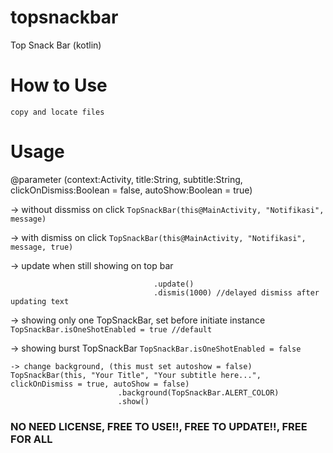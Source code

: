 # topsnackbar
Top Snack Bar (kotlin)


# How to Use
 ``` copy and locate files ```
 
# Usage
@parameter (context:Activity, title:String, subtitle:String, clickOnDismiss:Boolean = false, autoShow:Boolean = true)

-> without dissmiss on click
``` TopSnackBar(this@MainActivity, "Notifikasi", message) ```

-> with dismiss on click
``` TopSnackBar(this@MainActivity, "Notifikasi", message, true) ```

-> update when still showing on top bar
``` TopSnackBar(this@MainActivity, "Notifikasi", "Update text")
                                .update()
                                .dismis(1000) //delayed dismiss after updating text
```
                                
                                
-> showing only one TopSnackBar, set before initiate instance
``` TopSnackBar.isOneShotEnabled = true //default ```

-> showing burst TopSnackBar
``` TopSnackBar.isOneShotEnabled = false ```


```
-> change background, (this must set autoshow = false)
TopSnackBar(this, "Your Title", "Your subtitle here...", clickOnDismiss = true, autoShow = false)
                        .background(TopSnackBar.ALERT_COLOR)
                        .show()
```


### NO NEED LICENSE, FREE TO USE!!, FREE TO UPDATE!!, FREE FOR ALL ###
